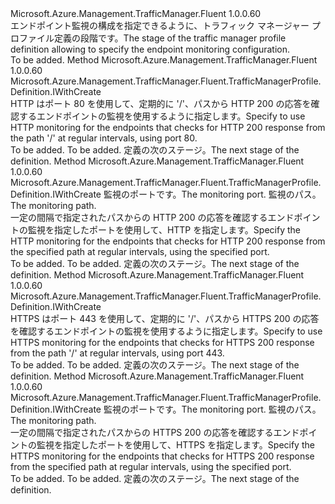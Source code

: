 <Type Name="IWithMonitoringConfiguration" FullName="Microsoft.Azure.Management.TrafficManager.Fluent.TrafficManagerProfile.Definition.IWithMonitoringConfiguration">
  <TypeSignature Language="C#" Value="public interface IWithMonitoringConfiguration" />
  <TypeSignature Language="ILAsm" Value=".class public interface auto ansi abstract IWithMonitoringConfiguration" />
  <TypeSignature Language="DocId" Value="T:Microsoft.Azure.Management.TrafficManager.Fluent.TrafficManagerProfile.Definition.IWithMonitoringConfiguration" />
  <TypeSignature Language="VB.NET" Value="Public Interface IWithMonitoringConfiguration" />
  <TypeSignature Language="F#" Value="type IWithMonitoringConfiguration = interface" />
  <AssemblyInfo>
    <AssemblyName>Microsoft.Azure.Management.TrafficManager.Fluent</AssemblyName>
    <AssemblyVersion>1.0.0.60</AssemblyVersion>
  </AssemblyInfo>
  <Interfaces />
  <Docs>
    <summary>
            <span data-ttu-id="e634c-101">エンドポイント監視の構成を指定できるように、トラフィック マネージャー プロファイル定義の段階です。</span><span class="sxs-lookup"><span data-stu-id="e634c-101">The stage of the traffic manager profile definition allowing to specify the endpoint monitoring configuration.</span></span>
            </summary>
    <remarks>To be added.</remarks>
  </Docs>
  <Members>
    <Member MemberName="WithHttpMonitoring">
      <MemberSignature Language="C#" Value="public Microsoft.Azure.Management.TrafficManager.Fluent.TrafficManagerProfile.Definition.IWithCreate WithHttpMonitoring ();" />
      <MemberSignature Language="ILAsm" Value=".method public hidebysig newslot virtual instance class Microsoft.Azure.Management.TrafficManager.Fluent.TrafficManagerProfile.Definition.IWithCreate WithHttpMonitoring() cil managed" />
      <MemberSignature Language="DocId" Value="M:Microsoft.Azure.Management.TrafficManager.Fluent.TrafficManagerProfile.Definition.IWithMonitoringConfiguration.WithHttpMonitoring" />
      <MemberSignature Language="VB.NET" Value="Public Function WithHttpMonitoring () As IWithCreate" />
      <MemberSignature Language="F#" Value="abstract member WithHttpMonitoring : unit -&gt; Microsoft.Azure.Management.TrafficManager.Fluent.TrafficManagerProfile.Definition.IWithCreate" Usage="iWithMonitoringConfiguration.WithHttpMonitoring " />
      <MemberType>Method</MemberType>
      <AssemblyInfo>
        <AssemblyName>Microsoft.Azure.Management.TrafficManager.Fluent</AssemblyName>
        <AssemblyVersion>1.0.0.60</AssemblyVersion>
      </AssemblyInfo>
      <ReturnValue>
        <ReturnType>Microsoft.Azure.Management.TrafficManager.Fluent.TrafficManagerProfile.Definition.IWithCreate</ReturnType>
      </ReturnValue>
      <Parameters />
      <Docs>
        <summary>
            <span data-ttu-id="e634c-102">HTTP はポート 80 を使用して、定期的に '/'、パスから HTTP 200 の応答を確認するエンドポイントの監視を使用するように指定します。</span><span class="sxs-lookup"><span data-stu-id="e634c-102">Specify to use HTTP monitoring for the endpoints that checks for HTTP 200 response from the path '/' at regular intervals, using port 80.</span></span>
            </summary>
        <returns>To be added.</returns>
        <remarks>To be added.</remarks>
        <return><span data-ttu-id="e634c-103">定義の次のステージ。</span><span class="sxs-lookup"><span data-stu-id="e634c-103">The next stage of the definition.</span></span></return>
      </Docs>
    </Member>
    <Member MemberName="WithHttpMonitoring">
      <MemberSignature Language="C#" Value="public Microsoft.Azure.Management.TrafficManager.Fluent.TrafficManagerProfile.Definition.IWithCreate WithHttpMonitoring (int port, string path);" />
      <MemberSignature Language="ILAsm" Value=".method public hidebysig newslot virtual instance class Microsoft.Azure.Management.TrafficManager.Fluent.TrafficManagerProfile.Definition.IWithCreate WithHttpMonitoring(int32 port, string path) cil managed" />
      <MemberSignature Language="DocId" Value="M:Microsoft.Azure.Management.TrafficManager.Fluent.TrafficManagerProfile.Definition.IWithMonitoringConfiguration.WithHttpMonitoring(System.Int32,System.String)" />
      <MemberSignature Language="VB.NET" Value="Public Function WithHttpMonitoring (port As Integer, path As String) As IWithCreate" />
      <MemberSignature Language="F#" Value="abstract member WithHttpMonitoring : int * string -&gt; Microsoft.Azure.Management.TrafficManager.Fluent.TrafficManagerProfile.Definition.IWithCreate" Usage="iWithMonitoringConfiguration.WithHttpMonitoring (port, path)" />
      <MemberType>Method</MemberType>
      <AssemblyInfo>
        <AssemblyName>Microsoft.Azure.Management.TrafficManager.Fluent</AssemblyName>
        <AssemblyVersion>1.0.0.60</AssemblyVersion>
      </AssemblyInfo>
      <ReturnValue>
        <ReturnType>Microsoft.Azure.Management.TrafficManager.Fluent.TrafficManagerProfile.Definition.IWithCreate</ReturnType>
      </ReturnValue>
      <Parameters>
        <Parameter Name="port" Type="System.Int32" />
        <Parameter Name="path" Type="System.String" />
      </Parameters>
      <Docs>
        <param name="port"><span data-ttu-id="e634c-104">監視のポートです。</span><span class="sxs-lookup"><span data-stu-id="e634c-104">The monitoring port.</span></span></param>
        <param name="path"><span data-ttu-id="e634c-105">監視のパス。</span><span class="sxs-lookup"><span data-stu-id="e634c-105">The monitoring path.</span></span></param>
        <summary>
            <span data-ttu-id="e634c-106">一定の間隔で指定されたパスからの HTTP 200 の応答を確認するエンドポイントの監視を指定したポートを使用して、HTTP を指定します。</span><span class="sxs-lookup"><span data-stu-id="e634c-106">Specify the HTTP monitoring for the endpoints that checks for HTTP 200 response from the specified path at regular intervals, using the specified port.</span></span>
            </summary>
        <returns>To be added.</returns>
        <remarks>To be added.</remarks>
        <return><span data-ttu-id="e634c-107">定義の次のステージ。</span><span class="sxs-lookup"><span data-stu-id="e634c-107">The next stage of the definition.</span></span></return>
      </Docs>
    </Member>
    <Member MemberName="WithHttpsMonitoring">
      <MemberSignature Language="C#" Value="public Microsoft.Azure.Management.TrafficManager.Fluent.TrafficManagerProfile.Definition.IWithCreate WithHttpsMonitoring ();" />
      <MemberSignature Language="ILAsm" Value=".method public hidebysig newslot virtual instance class Microsoft.Azure.Management.TrafficManager.Fluent.TrafficManagerProfile.Definition.IWithCreate WithHttpsMonitoring() cil managed" />
      <MemberSignature Language="DocId" Value="M:Microsoft.Azure.Management.TrafficManager.Fluent.TrafficManagerProfile.Definition.IWithMonitoringConfiguration.WithHttpsMonitoring" />
      <MemberSignature Language="VB.NET" Value="Public Function WithHttpsMonitoring () As IWithCreate" />
      <MemberSignature Language="F#" Value="abstract member WithHttpsMonitoring : unit -&gt; Microsoft.Azure.Management.TrafficManager.Fluent.TrafficManagerProfile.Definition.IWithCreate" Usage="iWithMonitoringConfiguration.WithHttpsMonitoring " />
      <MemberType>Method</MemberType>
      <AssemblyInfo>
        <AssemblyName>Microsoft.Azure.Management.TrafficManager.Fluent</AssemblyName>
        <AssemblyVersion>1.0.0.60</AssemblyVersion>
      </AssemblyInfo>
      <ReturnValue>
        <ReturnType>Microsoft.Azure.Management.TrafficManager.Fluent.TrafficManagerProfile.Definition.IWithCreate</ReturnType>
      </ReturnValue>
      <Parameters />
      <Docs>
        <summary>
            <span data-ttu-id="e634c-108">HTTPS はポート 443 を使用して、定期的に '/'、パスから HTTPS 200 の応答を確認するエンドポイントの監視を使用するように指定します。</span><span class="sxs-lookup"><span data-stu-id="e634c-108">Specify to use HTTPS monitoring for the endpoints that checks for HTTPS 200 response from the path '/' at regular intervals, using port 443.</span></span>
            </summary>
        <returns>To be added.</returns>
        <remarks>To be added.</remarks>
        <return><span data-ttu-id="e634c-109">定義の次のステージ。</span><span class="sxs-lookup"><span data-stu-id="e634c-109">The next stage of the definition.</span></span></return>
      </Docs>
    </Member>
    <Member MemberName="WithHttpsMonitoring">
      <MemberSignature Language="C#" Value="public Microsoft.Azure.Management.TrafficManager.Fluent.TrafficManagerProfile.Definition.IWithCreate WithHttpsMonitoring (int port, string path);" />
      <MemberSignature Language="ILAsm" Value=".method public hidebysig newslot virtual instance class Microsoft.Azure.Management.TrafficManager.Fluent.TrafficManagerProfile.Definition.IWithCreate WithHttpsMonitoring(int32 port, string path) cil managed" />
      <MemberSignature Language="DocId" Value="M:Microsoft.Azure.Management.TrafficManager.Fluent.TrafficManagerProfile.Definition.IWithMonitoringConfiguration.WithHttpsMonitoring(System.Int32,System.String)" />
      <MemberSignature Language="VB.NET" Value="Public Function WithHttpsMonitoring (port As Integer, path As String) As IWithCreate" />
      <MemberSignature Language="F#" Value="abstract member WithHttpsMonitoring : int * string -&gt; Microsoft.Azure.Management.TrafficManager.Fluent.TrafficManagerProfile.Definition.IWithCreate" Usage="iWithMonitoringConfiguration.WithHttpsMonitoring (port, path)" />
      <MemberType>Method</MemberType>
      <AssemblyInfo>
        <AssemblyName>Microsoft.Azure.Management.TrafficManager.Fluent</AssemblyName>
        <AssemblyVersion>1.0.0.60</AssemblyVersion>
      </AssemblyInfo>
      <ReturnValue>
        <ReturnType>Microsoft.Azure.Management.TrafficManager.Fluent.TrafficManagerProfile.Definition.IWithCreate</ReturnType>
      </ReturnValue>
      <Parameters>
        <Parameter Name="port" Type="System.Int32" />
        <Parameter Name="path" Type="System.String" />
      </Parameters>
      <Docs>
        <param name="port"><span data-ttu-id="e634c-110">監視のポートです。</span><span class="sxs-lookup"><span data-stu-id="e634c-110">The monitoring port.</span></span></param>
        <param name="path"><span data-ttu-id="e634c-111">監視のパス。</span><span class="sxs-lookup"><span data-stu-id="e634c-111">The monitoring path.</span></span></param>
        <summary>
            <span data-ttu-id="e634c-112">一定の間隔で指定されたパスからの HTTPS 200 の応答を確認するエンドポイントの監視を指定したポートを使用して、HTTPS を指定します。</span><span class="sxs-lookup"><span data-stu-id="e634c-112">Specify the HTTPS monitoring for the endpoints that checks for HTTPS 200 response from the specified path at regular intervals, using the specified port.</span></span>
            </summary>
        <returns>To be added.</returns>
        <remarks>To be added.</remarks>
        <return><span data-ttu-id="e634c-113">定義の次のステージ。</span><span class="sxs-lookup"><span data-stu-id="e634c-113">The next stage of the definition.</span></span></return>
      </Docs>
    </Member>
  </Members>
</Type>